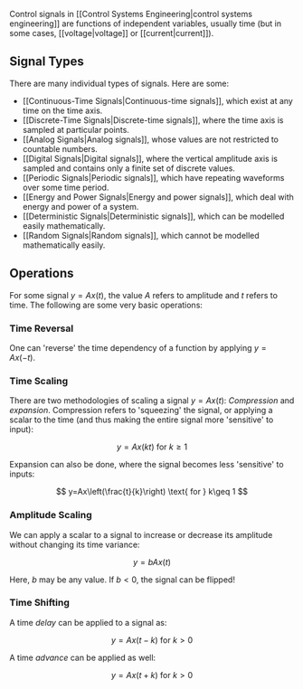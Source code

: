 Control signals in [[Control Systems Engineering|control systems engineering]] are functions of independent variables, usually time (but in some cases, [[voltage|voltage]] or [[current|current]]).

## Signal Types

There are many individual types of signals. Here are some:

- [[Continuous-Time Signals|Continuous-time signals]], which exist at any time on the time axis.
- [[Discrete-Time Signals|Discrete-time signals]], where the time axis is sampled at particular points.
- [[Analog Signals|Analog signals]], whose values are not restricted to countable numbers.
- [[Digital Signals|Digital signals]], where the vertical amplitude axis is sampled and contains only a finite set of discrete values.
- [[Periodic Signals|Periodic signals]], which have repeating waveforms over some time period.
- [[Energy and Power Signals|Energy and power signals]], which deal with energy and power of a system.
- [[Deterministic Signals|Deterministic signals]], which can be modelled easily mathematically.
- [[Random Signals|Random signals]], which cannot be modelled mathematically easily.
## Operations

For some signal $y=Ax(t)$, the value $A$ refers to amplitude and $t$ refers to time. The following are some very basic operations:

### Time Reversal

One can 'reverse' the time dependency of a function by applying $y=Ax(-t)$.

### Time Scaling

There are two methodologies of scaling a signal $y=Ax(t)$: *Compression* and *expansion*. Compression refers to 'squeezing' the signal, or applying a scalar to the time (and thus making the entire signal more 'sensitive' to input):

$$
y=Ax(kt) \text{ for } k\geq 1
$$

Expansion can also be done, where the signal becomes less 'sensitive' to inputs:

$$
y=Ax\left(\frac{t}{k}\right) \text{ for } k\geq 1
$$

### Amplitude Scaling

We can apply a scalar to a signal to increase or decrease its amplitude without changing its time variance:

$$y=bAx(t)$$

Here, $b$ may be any value. If $b<0$, the signal can be flipped!

### Time Shifting

A time *delay* can be applied to a signal as:

$$
y=Ax(t-k) \text{ for } k>0
$$

A time *advance* can be applied as well:

$$
y = Ax(t + k) \text{ for } k>0
$$